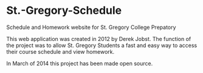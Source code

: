 St.-Gregory-Schedule
====================

Schedule and Homework website for St. Gregory College Prepatory

This web application was created in 2012 by Derek Jobst. The function of the project was to allow St. Gregory Students a fast and easy way to access their course schedule and view homework. 

In March of 2014 this project has been made open source.
